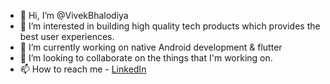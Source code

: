 - 👋 Hi, I’m @VivekBhalodiya
- 👀 I’m interested in building high quality tech products which provides the best user experiences.
- 🌱 I’m currently working on native Android development & flutter 
- 💞️ I’m looking to collaborate on the things that I'm working on.
- 📫 How to reach me - [LinkedIn](https://www.linkedin.com/in/vivek-bhalodiya/)
